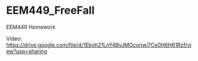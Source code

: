 # EEM449_FreeFall
EEM449 Homework

Video: https://drive.google.com/file/d/1Eboh21LnY48vJMOconwi7Ce0H6H61Rzf/view?usp=sharing
